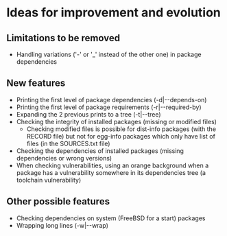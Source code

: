 # Ideas for improvement and evolution

## Limitations to be removed
* Handling variations ('-' or '_' instead of the other one) in package dependencies

## New features
* Printing the first level of package dependencies (-d|--depends-on)
* Printing the first level of package requirements (-r|--required-by)
* Expanding the 2 previous prints to a tree (-t|--tree)
* Checking the integrity of installed packages (missing or modified files)
  * Checking modified files is possible for dist-info packages (with the RECORD file)
    but not for egg-info packages which only have list of files (in the SOURCES.txt file)
* Checking the dependencies of installed packages (missing dependencies or wrong versions)
* When checking vulnerabilities, using an orange background when a package has a
  vulnerability somewhere in its dependencies tree (a toolchain vulnerability)

## Other possible features
* Checking dependencies on system (FreeBSD for a start) packages
* Wrapping long lines (-w|--wrap)

